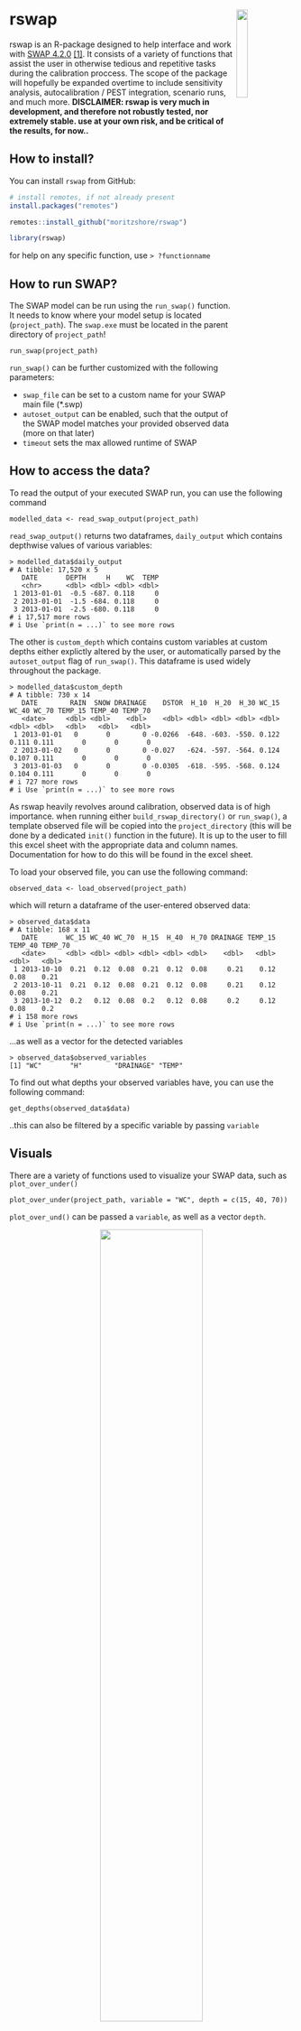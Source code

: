 # rswap <img src="R/figures/rswap.png" align="right" width=20% height=20% />

rswap is an R-package designed to help interface and work with [SWAP 4.2.0](https://www.swap.alterra.nl/) [[1]](#1). It consists of a variety of functions that assist the user in otherwise tedious and repetitive tasks during the calibration proccess. The scope of the package will hopefully be expanded overtime to include sensitivity analysis, autocalibration / PEST integration, scenario runs, and much more. **DISCLAIMER: rswap is very much in development, and therefore not robustly tested, nor extremely stable. use at your own risk, and be critical of the results, for now..**

## How to install?

You can install `rswap` from GitHub: 

```r
# install remotes, if not already present
install.packages("remotes")

remotes::install_github("moritzshore/rswap")

library(rswap)
```

for help on any specific function, use ```> ?functionname```

## How to run SWAP?
The SWAP model can be run using the `run_swap()` function. It needs to know where your model setup is located (`project_path`). The `swap.exe` must be located in the parent directory of `project_path`!

```
run_swap(project_path)
```

`run_swap()` can be further customized with the following parameters:
- `swap_file` can be set to a custom name for your SWAP main file (*.swp)
- `autoset_output` can be enabled, such that the output of the SWAP model matches your provided observed data (more on that later)
- `timeout` sets the max allowed runtime of SWAP
## How to access the data?

To read the output of your executed SWAP run, you can use the following command
```
modelled_data <- read_swap_output(project_path)
```
`read_swap_output()` returns two dataframes, `daily_output` which contains depthwise values of various variables:
```
> modelled_data$daily_output
# A tibble: 17,520 x 5
   DATE       DEPTH     H    WC  TEMP
   <chr>      <dbl> <dbl> <dbl> <dbl>
 1 2013-01-01  -0.5 -687. 0.118     0
 2 2013-01-01  -1.5 -684. 0.118     0
 3 2013-01-01  -2.5 -680. 0.118     0
# i 17,517 more rows
# i Use `print(n = ...)` to see more rows
```
The other is `custom_depth` which contains custom variables at custom depths either explictly altered by the user, or automatically parsed by the `autoset_output` flag of `run_swap()`. This dataframe is used widely throughout the package.

```
> modelled_data$custom_depth
# A tibble: 730 x 14
   DATE        RAIN  SNOW DRAINAGE    DSTOR  H_10  H_20  H_30 WC_15 WC_40 WC_70 TEMP_15 TEMP_40 TEMP_70
   <date>     <dbl> <dbl>    <dbl>    <dbl> <dbl> <dbl> <dbl> <dbl> <dbl> <dbl>   <dbl>   <dbl>   <dbl>
 1 2013-01-01   0       0        0 -0.0266  -648. -603. -550. 0.122 0.111 0.111       0       0       0
 2 2013-01-02   0       0        0 -0.027   -624. -597. -564. 0.124 0.107 0.111       0       0       0
 3 2013-01-03   0       0        0 -0.0305  -618. -595. -568. 0.124 0.104 0.111       0       0       0
# i 727 more rows
# i Use `print(n = ...)` to see more rows
```

As rswap heavily revolves around calibration, observed data is of high importance. when running either `build_rswap_directory()` or `run_swap()`, a template observed file will be copied into the `project_directory` (this will be done by a dedicated `init()` function in the future). It is up to the user to fill this excel sheet with the appropriate data and column names. Documentation for how to do this will be found in the excel sheet. 

To load your observed file, you can use the following command:
```
observed_data <- load_observed(project_path)
```
which will return a dataframe of the user-entered observed data:
```
> observed_data$data
# A tibble: 168 x 11
   DATE       WC_15 WC_40 WC_70  H_15  H_40  H_70 DRAINAGE TEMP_15 TEMP_40 TEMP_70
   <date>     <dbl> <dbl> <dbl> <dbl> <dbl> <dbl>    <dbl>   <dbl>   <dbl>   <dbl>
 1 2013-10-10  0.21  0.12  0.08  0.21  0.12  0.08     0.21    0.12    0.08    0.21
 2 2013-10-11  0.21  0.12  0.08  0.21  0.12  0.08     0.21    0.12    0.08    0.21
 3 2013-10-12  0.2   0.12  0.08  0.2   0.12  0.08     0.2     0.12    0.08    0.2 
# i 158 more rows
# i Use `print(n = ...)` to see more rows
```
...as well as a vector for the detected variables
```
> observed_data$observed_variables
[1] "WC"       "H"        "DRAINAGE" "TEMP" 
```
To find out what depths your observed variables have, you can use the following command:
```
get_depths(observed_data$data)
```
..this can also be filtered by a specific variable by passing `variable`

## Visuals

There are a variety of functions used to visualize your SWAP data, such as `plot_over_under()`
```
plot_over_under(project_path, variable = "WC", depth = c(15, 40, 70))
```
`plot_over_und()` can be passed a `variable`, as well as a vector `depth`.


<p align="center">
<img src="R/figures/overunder.png" width=60% height=60%>
</p>

>(this plot heavily relies on code from [Neal Grantham](https://www.nsgrantham.com/fill-between-two-lines-ggplot2/))

For a more detailed look at multiple variables at once, you can use the `soft_calibration_plot()`
```
> soft_calibration_plot(project_path, vars = c("H", "WC", "DRAINAGE"))
```
This function can be passed up to 3 variables, and will display them interactively on the same plot. If observed data is avaiable, they will be displayed as well.  


<p align="center">
<img src="R/figures/softcalplot.png" width=60% height=60%>
</p>

## Model performance

A few functions focus on assesing model performance by comparing modelling values to user provided observed values. This functionality is based on the `get_performance()` function:
```
> get_performance(project_path, stat = "NSE", variable = "WC", depth = 15)

# A tibble: 1 × 2                                                                                           
  var     NSE
  <chr> <dbl>
1 WC_15  0.62
```
This function is very flexible, and can be passed any number of `variables`, `depths`, and performance indicators `stat` (currently supported are `NSE`, `PBIAS`, `RSR`, and `RMSE`. 

## Saving model runs
While calibrating a model it can be useful to keep track of different model runs with different parameterization. `rswap` aids this proccess with a vareity of functions, such as
```
save_run(project_path, run_name = "COFRED = 0.35")
```
This function saves your entire model set up in a directory (`project_directory/rswap_saved`). Once a model run has been saved, it can be compared to other model runs, with the following functions.

## Comparing model runs

Once you have saved at least one run, you can compare them using the 
```
comparative_plot(project_path, variable = "WC", depth = 15)
```

<p align="center">
<img src="R/figures/compareplot.png" width=60% height=60%>
</p>

Once again, this function is quite flexible, and can be passed any available `variable` or `depth`

You can compare the performance of your various model runs by using the `plot_statistics()` function. 

```
plot_statistics(project_path, var = "WC", depth = c(15,40,70))
```
<p align="center">
<img src="R/figures/stat_plot1.png" width=60% height=60%>
</p>

This plot is equally flexible, and can be passed any `variable` and any amount of `depths` for any supported `stat`. the graph type can be switched between `default`, `sorted` and `ggplot`

## Modification of Parameters and SWAP input files.

changing a parameter in rswap can be done using the `parse_swap_file()` function. 
```
parsed <- parse_swp_file(project_path, swap_file)
```
This returns both a dataframe of all the parameters, as well as a path to where the saved tables are located (I am working on getting a "list of dataframes" to work in R, instead of just writing tables #TODO!)

You can modify the dataframe how you wish, with whatever tools you would like, however `rswap` does have a simple dedicated function to do this for you. 
```
parameters <- change_swap_par(param = parsed$parameters, name = "COFRED", value = 0.55)
```
This function takes in the dataframe parsed by the previous function, and returns that same dataframe with the modified parameter.

If you would like to run SWAP with the modified parameter set, you first would write the new SWAP main file:
```
write_swap_file(parameters = parameters, table_path = parsed$table_path, outpath = paste0(project_path, "/modified.swp"))
```
And to run this modified SWAP main file, you would of course use `run_swap()` with the corresponding `project_path` and `swap_file` parameters. 

## Miscellaneous functions

The aformentioned functions rely on more basic general functions which, while are desinged for internal use, can possibly also be of assitance to the end user. These are listed below. 

>`NSE() # statistical performance calculation`

>`PBIAS() # statistical performance calculation`

>`RMSE() # statistical performance calculation`

>`RSR() # statistical performance calculation`

>`clean_swp_file() # returns swap main file sans comments`

> `filter_swap_data() # filters SWAP data (observed or modelled) by var and depth`

>`get_swap_units() # returns unit of SWAP variable. (WIP)`

>`match_mod_obs() # matches dataframe structure of observed and modelled` 

>`melt_all_runs() # melts together all saved runs + current into` [tidy](https://towardsdatascience.com/what-is-tidy-data-d58bb9ad2458) `format` 

## Roadmap
- Linux Support
- Sensitivity Analysis
- autocalibration / PEST support
- Parsing support for all swap files, not just the main file.
- add an init() function to create the observed_template file, among other things
- add documentation in the excel sheet (and switch to supporting .csv instead!)
- add support for multiple variables at differing depths for `autoset_output`
- fix the x-axis on the over/under plot.
- give all exported rswap functions a consitent naming scheme (`verb_swap_noun()`)
- move change_swap_parameter() from io.R to rw_parameters.R
- add a "filename" par to write_swap_output()
- wrapper function to combine `parse_swp_file()` and `change_swap_par()`
- add NA support to the over-under plot.
- Expand and improve documentation
- plot_stat sorting follows stat property
- improve r/w of tables
- add error message for when stat_plot / compare runs / melt runs encounters runs with differing output formats


## Support and Contributing

If you run into any bugs or problems, please open an issue on the repository page. (or contact me directly: moritz.shore@nibio.no)
The same goes for if you have any suggestions for improvement.
If would you like to contribute to the project, let me know! Very open towards collaborative improvement. Fork/Branch off as you please :)

## References

[1] Van Dam, J. Field-Scale Water Flow and Solute Transport: SWAP Model Concepts, Parameter Estimation, and Case Studies. Ph.D. Thesis, Wageningen University, Wageningen, The Netherlands, 2000.
